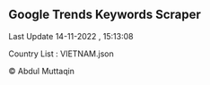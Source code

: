 

## Google Trends Keywords Scraper 
 
Last Update 14-11-2022 , 15:13:08

Country List :
VIETNAM.json



© Abdul Muttaqin 
